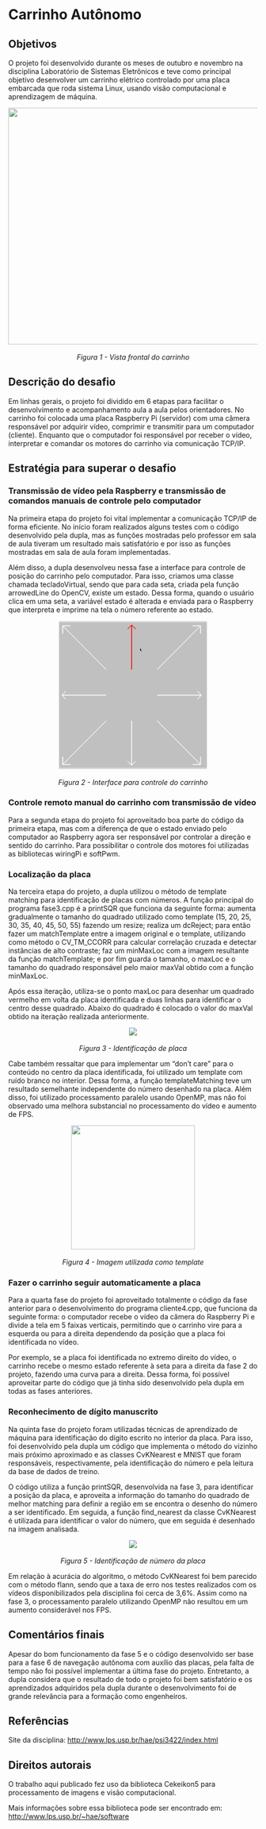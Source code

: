 # Carrinho Autônomo

## Objetivos

O projeto foi desenvolvido durante os meses de outubro e novembro na disciplina Laboratório de Sistemas Eletrônicos e teve como principal objetivo desenvolver um carrinho elétrico controlado por uma placa embarcada que roda sistema Linux, usando visão computacional e aprendizagem de máquina.

<p align="center">
  <img src=https://github.com/matheusrmorgado/smart-car/blob/master/project/carrinho.png height="477" width="614">
</p>
<p align="center">
  <i> Figura 1 - Vista frontal do carrinho </i>
</p>

## Descrição do desafio

Em linhas gerais, o projeto foi dividido em 6 etapas para facilitar o desenvolvimento e acompanhamento aula a aula pelos orientadores. No carrinho foi colocada uma placa Raspberry Pi (servidor) com uma câmera responsável por adquirir vídeo, comprimir e transmitir para um computador (cliente). Enquanto que o computador foi responsável por receber o vídeo, interpretar e comandar os motores do carrinho via comunicação TCP/IP.

## Estratégia para superar o desafio

### Transmissão de vídeo pela Raspberry e transmissão de comandos manuais de controle pelo computador

Na primeira etapa do projeto foi vital implementar a comunicação TCP/IP de forma eficiente. No início foram realizados alguns testes com o código desenvolvido pela dupla, mas as funções mostradas pelo professor em sala de aula tiveram um resultado mais satisfatório e por isso as funções mostradas em sala de aula foram implementadas.

Além disso, a dupla desenvolveu nessa fase a interface para controle de posição do carrinho pelo computador. Para isso, criamos uma classe chamada tecladoVirtual, sendo que para cada seta, criada pela função arrowedLine do OpenCV, existe um estado. Dessa forma, quando o usuário clica em uma seta, a variável estado é alterada e enviada para o Raspberry que interpreta e imprime na tela o número referente ao estado.

<p align="center">
  <img src=https://github.com/matheusrmorgado/smart-car/blob/master/examples/interface/interface.PNG height="300" width="300">
</p>
<p align="center">
  <i> Figura 2 - Interface para controle do carrinho </i>
</p>

### Controle remoto manual do carrinho com transmissão de vídeo

Para a segunda etapa do projeto foi aproveitado boa parte do código da primeira etapa, mas com a diferença de que o estado enviado pelo computador ao Raspberry agora ser responsável por controlar a direção e sentido do carrinho. Para possibilitar o controle dos motores foi utilizadas as bibliotecas wiringPi e softPwm.

### Localização da placa

Na terceira etapa do projeto, a dupla utilizou o método de template matching para identificação de placas com números. A função principal do programa fase3.cpp é a printSQR que funciona da seguinte forma: aumenta gradualmente o tamanho do quadrado utilizado como template (15, 20, 25, 30, 35, 40, 45, 50, 55) fazendo um resize; realiza um dcReject; para então fazer um matchTemplate entre a imagem original e o template, utilizando como método o CV_TM_CCORR para calcular correlação cruzada e detectar instâncias de alto contraste; faz um minMaxLoc com a imagem resultante da função matchTemplate; e por fim guarda o tamanho, o maxLoc e o tamanho do quadrado responsável pelo maior maxVal obtido com a função minMaxLoc.

Após essa iteração, utiliza-se o ponto maxLoc para desenhar um quadrado vermelho em volta da placa identificada e duas linhas para identificar o centro desse quadrado. Abaixo do quadrado é colocado o valor do maxVal obtido na iteração realizada anteriormente.

<p align="center">
  <img src=https://github.com/matheusrmorgado/smart-car/blob/master/project/fase3_template-matching/capturado1-quad450-fase3.png>
</p>
<p align="center">
	<i> Figura 3 - Identificação de placa </i>
</p>

Cabe também ressaltar que para implementar um “don’t care” para o conteúdo no centro da placa identificada, foi utilizado um template com ruído branco no interior. Dessa forma, a função templateMatching teve um resultado semelhante independente do número desenhado na placa. Além disso, foi utilizado processamento paralelo usando OpenMP, mas não foi observado uma melhora substancial no processamento do vídeo e aumento de FPS.

<p align="center">
  <img src=https://github.com/matheusrmorgado/smart-car/blob/master/project/fase3_template-matching/template-new.png height="250" width="250">
</p>
<p align="center">
	<i> Figura 4 - Imagem utilizada como template </i>
</p>

### Fazer o carrinho seguir automaticamente a placa

Para a quarta fase do projeto foi aproveitado totalmente o código da fase anterior para o desenvolvimento do programa cliente4.cpp, que funciona da seguinte forma: o computador recebe o vídeo da câmera do Raspberry Pi e divide a tela em 5 faixas verticais, permitindo que o carrinho vire para a esquerda ou para a direita dependendo da posição que a placa foi identificada no vídeo. 

Por exemplo, se a placa foi identificada no extremo direito do vídeo, o carrinho recebe o mesmo estado referente à seta para a direita da fase 2 do projeto, fazendo uma curva para a direita. Dessa forma, foi possível aproveitar parte do código que já tinha sido desenvolvido pela dupla em todas as fases anteriores.

### Reconhecimento de dígito manuscrito

Na quinta fase do projeto foram utilizadas técnicas de aprendizado de máquina para identificação do dígito escrito no interior da placa. Para isso, foi desenvolvido pela dupla um código que implementa o método do vizinho mais próximo aproximado e as classes CvKNearest e MNIST que foram responsáveis, respectivamente, pela identificação do número e pela leitura da base de dados de treino.

O código utiliza a função printSQR, desenvolvida na fase 3, para identificar a posição da placa, e aproveita a informação do tamanho do quadrado de melhor matching para definir a região em se encontra o desenho do número a ser identificado. Em seguida, a função find_nearest da classe CvKNearest é utilizada para identificar o valor do número, que em seguida é desenhado na imagem analisada.

<p align="center">
  <img src=https://github.com/matheusrmorgado/smart-car/blob/master/project/fase5_machine-learning/capturado1-quad100-fase5.png>
</p>
<p align="center">
	<i> Figura 5 - Identificação de número da placa </i>
</p>

Em relação à acurácia do algoritmo, o método CvKNearest foi bem parecido com o método flann, sendo que a taxa de erro nos testes realizados com os vídeos disponibilizados pela disciplina foi cerca de 3,6%. Assim como na fase 3, o processamento paralelo utilizando OpenMP não resultou em um aumento considerável nos FPS.

## Comentários finais

Apesar do bom funcionamento da fase 5 e o código desenvolvido ser base para a fase 6 de navegação autônoma com auxílio das placas, pela falta de tempo não foi possível implementar a última fase do projeto. Entretanto, a dupla considera que o resultado de todo o projeto foi bem satisfatório e os aprendizados adquiridos pela dupla durante o desenvolvimento foi de grande relevância para a formação como engenheiros.

## Referências

Site da disciplina: http://www.lps.usp.br/hae/psi3422/index.html

## Direitos autorais

O trabalho aqui publicado fez uso da biblioteca Cekeikon5 para processamento de imagens e visão computacional.

Mais informações sobre essa biblioteca pode ser encontrado em: http://www.lps.usp.br/~hae/software